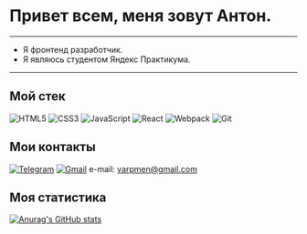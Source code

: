 # Привет всем, меня зовут Антон.

---

* Я фронтенд разработчик.
* Я являюсь студентом Яндекс Практикума.

---
## **Мой стек**

![HTML5](https://img.shields.io/badge/html5-%23E34F26.svg?style=for-the-badge&logo=html5&logoColor=white)
![CSS3](https://img.shields.io/badge/css3-%231572B6.svg?style=for-the-badge&logo=css3&logoColor=white)
![JavaScript](https://img.shields.io/badge/javascript-%23323330.svg?style=for-the-badge&logo=javascript&logoColor=%23F7DF1E)
![React](https://img.shields.io/badge/react-%2320232a.svg?style=for-the-badge&logo=react&logoColor=%2361DAFB)
![Webpack](https://img.shields.io/badge/webpack-%238DD6F9.svg?style=for-the-badge&logo=webpack&logoColor=black)
![Git](https://img.shields.io/badge/git-%23F05033.svg?style=for-the-badge&logo=git&logoColor=white)

## **Мои контакты**

[![Telegram](https://img.shields.io/badge/Telegram-2CA5E0?style=for-the-badge&logo=telegram&logoColor=white)](https://t.me/tonnyprokhorov)
[![Gmail](https://img.shields.io/badge/Gmail-D14836?style=for-the-badge&logo=gmail&logoColor=white)](mailto:varpmen@gmail.com)
e-mail: varpmen@gmail.com

## **Моя статистика**

[![Anurag's GitHub stats](https://github-readme-stats.vercel.app/api?username=varpmen)](https://github.com/anuraghazra/github-readme-stats)
